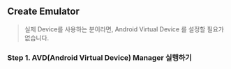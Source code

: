 ## Create Emulator
> 실제 Device를 사용하는 분이라면, Android Virtual Device 를 설정할 필요가 없습니다.

### Step 1. AVD(Android Virtual Device) Manager 실행하기
